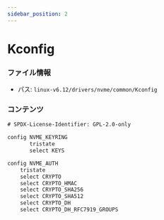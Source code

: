 ```yaml
---
sidebar_position: 2
---
```

# Kconfig

### ファイル情報

- パス: `linux-v6.12/drivers/nvme/common/Kconfig`

### コンテンツ

```txt
# SPDX-License-Identifier: GPL-2.0-only

config NVME_KEYRING
       tristate
       select KEYS

config NVME_AUTH
	tristate
	select CRYPTO
	select CRYPTO_HMAC
	select CRYPTO_SHA256
	select CRYPTO_SHA512
	select CRYPTO_DH
	select CRYPTO_DH_RFC7919_GROUPS

```
